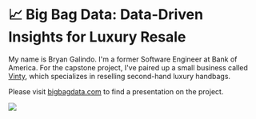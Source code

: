 
# 📈 Big Bag Data: Data-Driven Insights for Luxury Resale

My name is Bryan Galindo. I'm a former Software Engineer at Bank of America. For the capstone project, I've paired up a small business called [Vinty](https://getvinty.com), which specializes in reselling second-hand luxury handbags.

Please visit [bigbagdata.com](https://bigbagdata.com/) to find a presentation on the project.

![](https://media0.giphy.com/media/v1.Y2lkPTc5MGI3NjExYzg0dWgyaG43MzI2cnQ0Nm02dzhjMGN3c3VzbHlmeGxtdjFjaGg3dCZlcD12MV9pbnRlcm5hbF9naWZfYnlfaWQmY3Q9Zw/8BFFFB9ZNRxQcA7rl3/giphy.gif)
